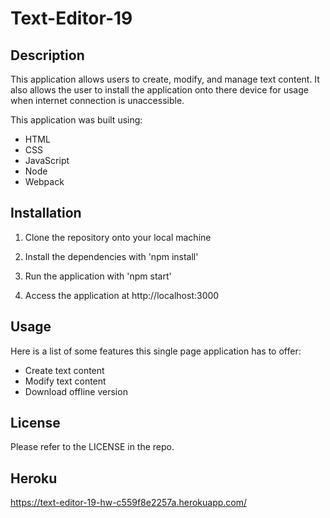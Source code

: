# Text-Editor-19

## Description

This application allows users to create, modify, and manage text content. It also allows the user to install the application onto there device for usage when internet connection is unaccessible.

This application was built using:

- HTML
- CSS
- JavaScript
- Node
- Webpack

## Installation

1. Clone the repository onto your local machine

2. Install the dependencies with 'npm install'

3. Run the application with 'npm start'

4. Access the application at http://localhost:3000

## Usage

Here is a list of some features this single page application has to offer:

- Create text content
- Modify text content
- Download offline version

## License

Please refer to the LICENSE in the repo.

## Heroku

https://text-editor-19-hw-c559f8e2257a.herokuapp.com/
